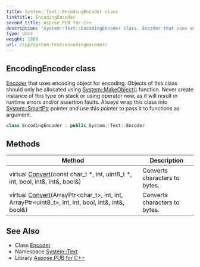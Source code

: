 ```yaml
---
title: System::Text::EncodingEncoder class
linktitle: EncodingEncoder
second_title: Aspose.PUB for C++
description: 'System::Text::EncodingEncoder class. Encoder that uses encoding object for encoding. Objects of this class should only be allocated using System::MakeObject() function. Never create instance of this type on stack or using operator new, as it will result in runtime errors and/or assertion faults. Always wrap this class into System::SmartPtr pointer and use this pointer to pass it to functions as argument in C++.'
type: docs
weight: 1800
url: /cpp/system.text/encodingencoder/
---
```

## EncodingEncoder class


[Encoder](../encoder/) that uses encoding object for encoding. Objects of this class should only be allocated using [System::MakeObject()](../../system/makeobject/) function. Never create instance of this type on stack or using operator new, as it will result in runtime errors and/or assertion faults. Always wrap this class into [System::SmartPtr](../../system/smartptr/) pointer and use this pointer to pass it to functions as argument.

```cpp
class EncodingEncoder : public System::Text::Encoder
```

## Methods

| Method | Description |
| --- | --- |
| virtual [Convert](./convert/)(const char_t *, int, uint8_t *, int, bool, int\&, int\&, bool\&) | Converts characters to bytes. |
| virtual [Convert](./convert/)(ArrayPtr\<char_t\>, int, int, ArrayPtr\<uint8_t\>, int, int, bool, int\&, int\&, bool\&) | Converts characters to bytes. |
## See Also

* Class [Encoder](../encoder/)
* Namespace [System::Text](../)
* Library [Aspose.PUB for C++](../../)
